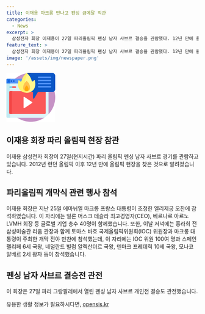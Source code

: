 ```yaml
---
title: 이재용 마크롱 만나고 펜싱 금메달 직관
categories:
  - News
excerpt: >
  삼성전자 회장 이재용이 27일 파리올림픽 펜싱 남자 사브르 결승을 관람했다. 12년 만에 올림픽에 참석한 그는 프랑스 대통령과 테슬라 CEO 등과 함께한 만찬에도 참석했으며, 올림픽 개막 전야 만찬에도 참석했다. 이 회장의 파리 올림픽 관람은 관심을 모으고 있다.
feature_text: >
  삼성전자 회장 이재용이 27일 파리올림픽 펜싱 남자 사브르 결승을 관람했다. 12년 만에 올림픽에 참석한 그는 프랑스 대통령과 테슬라 CEO 등과 함께한 만찬에도 참석했으며, 올림픽 개막 전야 만찬에도 참석했다. 이 회장의 파리 올림픽 관람은 관심을 모으고 있다.
image: '/assets/img/newspaper.png'
---
```


<p><img src="/assets/img/news.png" alt="rentncar 속보" /></p>

<h2 data-ke-size="size26">이재용 회장 파리 올림픽 현장 참관</h2>

<p data-ke-size="size16">이재용 삼성전자 회장이 27일(현지시간) 파리 올림픽 펜싱 남자 사브르 경기를 관람하고 있습니다. 2012년 런던 올림픽 이후 12년 만에 올림픽 현장을 찾은 것으로 알려졌습니다.</p>

<h2 data-ke-size="size26">파리올림픽 개막식 관련 행사 참석</h2>

<p data-ke-size="size16">이재용 회장은 지난 25일 에마뉘엘 마크롱 프랑스 대통령이 초청한 엘리제궁 오찬에 참석하였습니다. 이 자리에는 일론 머스크 테슬라 최고경영자(CEO), 베르나르 아르노 LVMH 회장 등 글로벌 기업 총수 40명이 함께했습니다. 또한, 이날 저녁에는 홍라희 전 삼성미술관 리움 관장과 함께 토마스 바흐 국제올림픽위원회(IOC) 위원장과 마크롱 대통령이 주최한 개막 전야 만찬에 참석했는데, 이 자리에는 IOC 위원 100여 명과 스페인 펠리페 6세 국왕, 네덜란드 빌럼 알렉산더르 국왕, 덴마크 프레데릭 10세 국왕, 모나코 알베르 2세 왕자 등이 참석했습니다.</p>

<h2 data-ke-size="size26">펜싱 남자 사브르 결승전 관전</h2>

<p data-ke-size="size16">이 회장은 27일 파리 그랑팔레에서 열린 펜싱 남자 사브르 개인전 결승도 관전했습니다.</p>
유용한 생활 정보가 필요하시다면, <a href="https://opensis.kr" rel="dofollow">opensis.kr</a>


